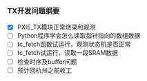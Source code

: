 ### TX开发问题纲要

* [X] PXIE_TX模块正常烧录和观测
* [ ] Python程序学会怎么读取指针指向的数组数据
* [ ] tc_fetch函数试运行，观测状态机是否正常
* [ ] tc_fetch试运行，读取一段SRAM数据
* [ ] 检查时序及buffer问题
* [ ] 预计回杭州之前收工
